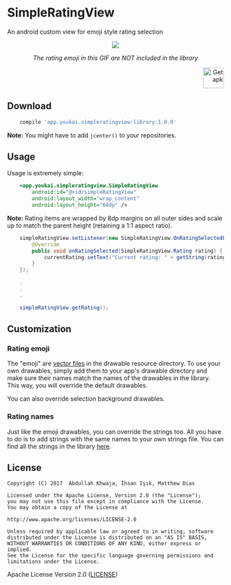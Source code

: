 # SimpleRatingView

An android custom view for emoji style rating selection

<p align="center">
<img src="https://cloud.githubusercontent.com/assets/2550945/24333705/24b04c7c-125d-11e7-84ee-aab6154a3874.gif" />
</p>

<p align="center"><i>The rating emoji in this GIF are NOT included in the library</i></p>

<p align="right">
<a href='https://github.com/youkai-app/SimpleRatingView/releases/latest'><img height="48" alt='Get apk' src='https://cloud.githubusercontent.com/assets/2550945/21590907/dd74e0f0-d0ff-11e6-971f-d429148fd03d.png'/></a>
</p>

## Download
```gradle
    compile 'app.youkai.simpleratingview:library:1.0.0'
```
**Note:** You might have to add `jcenter()` to your repositories.

## Usage
Usage is extremely simple:
```xml
    <app.youkai.simpleratingview.SimpleRatingView
        android:id="@+id/simpleRatingView"
        android:layout_width="wrap_content"
        android:layout_height="64dp" />
```
**Note:** Rating items are wrapped by 8dp margins on all outer sides and scale up to match the parent height (retaining a 1:1 aspect ratio). 
```java
    simpleRatingView.setListener(new SimpleRatingView.OnRatingSelectedListener() {
        @Override
        public void onRatingSelected(SimpleRatingView.Rating rating) {
            currentRating.setText("Current rating: " + getString(rating.getStringRes()));
        }
    });

    .
    .
    .

    simpleRatingView.getRating();
```
## Customization
### Rating emoji
The "emoji" are [vector files](https://github.com/youkai-app/SimpleRatingView/tree/master/library/src/main/res/drawable) in the drawable resource directory. To use your own drawables, simply add them to your app's drawable directory and make sure their names match the names of the drawables in the library. This way, you will override the default drawables.

You can also override selection background drawables.
### Rating names
Just like the emoji drawables, you can override the strings too. All you have to do is to add strings with the same names to your own strings file. You can find all the strings in the library [here](https://github.com/youkai-app/SimpleRatingView/blob/master/library/src/main/res/values/strings.xml).

## License
```
Copyright (C) 2017  Abdullah Khwaja, İhsan Işık, Matthew Dias

Licensed under the Apache License, Version 2.0 (the "License");
you may not use this file except in compliance with the License.
You may obtain a copy of the License at

http://www.apache.org/licenses/LICENSE-2.0

Unless required by applicable law or agreed to in writing, software
distributed under the License is distributed on an "AS IS" BASIS,
WITHOUT WARRANTIES OR CONDITIONS OF ANY KIND, either express or implied.
See the License for the specific language governing permissions and
limitations under the License.
```
Apache License Version 2.0 ([LICENSE](/LICENSE))